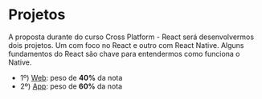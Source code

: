 # Projetos

A proposta durante do curso Cross Platform - React será desenvolvermos dois projetos. Um com foco no React e outro com React Native. Alguns fundamentos do React são chave para entendermos como funciona o Native.

* 1º) [Web](./web): peso de **40%** da nota
* 2º) [App](./app): peso de **60%** da nota